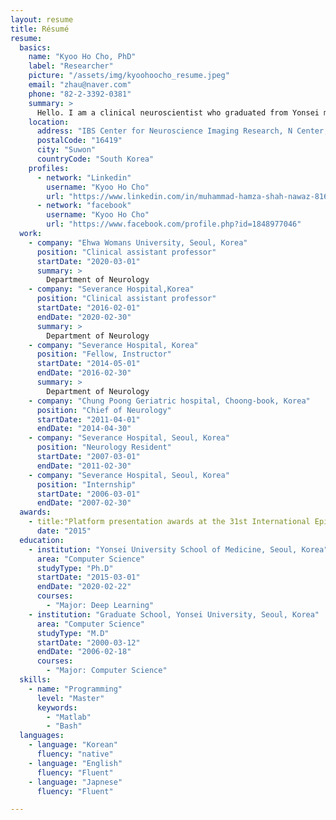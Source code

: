 ```yaml
---
layout: resume
title: Résumé
resume:
  basics:
    name: "Kyoo Ho Cho, PhD"
    label: "Researcher"
    picture: "/assets/img/kyoohoocho_resume.jpeg"
    email: "zhau@naver.com"
    phone: "82-2-3392-0381"
    summary: >
      Hello. I am a clinical neuroscientist who graduated from Yonsei medical school and got a doctorate in philosophyin 2020. With experience of ten years as a neurologist in Severance hospital, I have a wealth of clinical experience and knowledge of research with accomplishment of a few publication. My subspeciality in neuroscience spans epilepsy, sleep disorders, and disorders of consciousness. I also have skills especially in quantitative neuroimaging, neurophysiology (intracranial EEG and MEG) and basic computer programming.I am glad to meet Combine members to collaborate with, in projects such as large-scale brain dynamic modelling of epilepsy and its comorbid condition.
    location:
      address: "IBS Center for Neuroscience Imaging Research, N Center, Sungkyunkwan University, Seobu-ro 2066, Jangan-gu"
      postalCode: "16419"
      city: "Suwon"
      countryCode: "South Korea"
    profiles:
      - network: "Linkedin"
        username: "Kyoo Ho Cho"
        url: "https://www.linkedin.com/in/muhammad-hamza-shah-nawaz-81657660/"
      - network: "facebook"
        username: "Kyoo Ho Cho"
        url: "https://www.facebook.com/profile.php?id=1848977046"        
  work:
    - company: "Ehwa Womans University, Seoul, Korea"
      position: "Clinical assistant professor"
      startDate: "2020-03-01"
      summary: >
        Department of Neurology
    - company: "Severance Hospital,Korea"
      position: "Clinical assistant professor"
      startDate: "2016-02-01"
      endDate: "2020-02-30"
      summary: >
        Department of Neurology
    - company: "Severance Hospital, Korea"
      position: "Fellow, Instructor"
      startDate: "2014-05-01"
      endDate: "2016-02-30"
      summary: >
        Department of Neurology
    - company: "Chung Poong Geriatric hospital, Choong-book, Korea"
      position: "Chief of Neurology"
      startDate: "2011-04-01"
      endDate: "2014-04-30"
    - company: "Severance Hospital, Seoul, Korea"
      position: "Neurology Resident"
      startDate: "2007-03-01"
      endDate: "2011-02-30"        
    - company: "Severance Hospital, Seoul, Korea"
      position: "Internship"
      startDate: "2006-03-01"
      endDate: "2007-02-30"       
  awards:
    - title:"Platform presentation awards at the 31st International Epilepsy congress"
      date: "2015"
  education:
    - institution: "Yonsei University School of Medicine, Seoul, Korea"
      area: "Computer Science"
      studyType: "Ph.D"
      startDate: "2015-03-01"
      endDate: "2020-02-22"
      courses:
        - "Major: Deep Learning"
    - institution: "Graduate School, Yonsei University, Seoul, Korea"
      area: "Computer Science"
      studyType: "M.D"
      startDate: "2000-03-12"
      endDate: "2006-02-18"
      courses:
        - "Major: Computer Science"
  skills:
    - name: "Programming"
      level: "Master"
      keywords:
        - "Matlab"
        - "Bash"
  languages:
    - language: "Korean"
      fluency: "native"
    - language: "English"
      fluency: "Fluent"
    - language: "Japnese"
      fluency: "Fluent"

---
```


